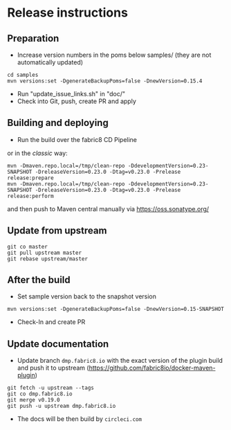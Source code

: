 
# Release instructions

## Preparation

* Increase version numbers in the poms below samples/ (they are not automatically updated)

```
cd samples
mvn versions:set -DgenerateBackupPoms=false -DnewVersion=0.15.4
```

* Run "update_issue_links.sh" in "doc/"
* Check into Git, push, create PR and apply

## Building and deploying

* Run the build over the fabric8 CD Pipeline 

or in the _classic_ way:

```
mvn -Dmaven.repo.local=/tmp/clean-repo -DdevelopmentVersion=0.23-SNAPSHOT -DreleaseVersion=0.23.0 -Dtag=v0.23.0 -Prelease release:prepare
mvn -Dmaven.repo.local=/tmp/clean-repo -DdevelopmentVersion=0.23-SNAPSHOT -DreleaseVersion=0.23.0 -Dtag=v0.23.0 -Prelease release:perform
```

and then push to Maven central manually via https://oss.sonatype.org/

## Update from upstream

```
git co master
git pull upstream master
git rebase upstream/master
```

## After the build

* Set sample version back to the snapshot version

```
mvn versions:set -DgenerateBackupPoms=false -DnewVersion=0.15-SNAPSHOT
```

* Check-In and create PR

## Update documentation

* Update branch `dmp.fabric8.io` with the exact version of the plugin build and push it to upstream (https://github.com/fabric8io/docker-maven-plugin)

```
git fetch -u upstream --tags
git co dmp.fabric8.io
git merge v0.19.0
git push -u upstream dmp.fabric8.io
```

* The docs will be then build by `circleci.com`
